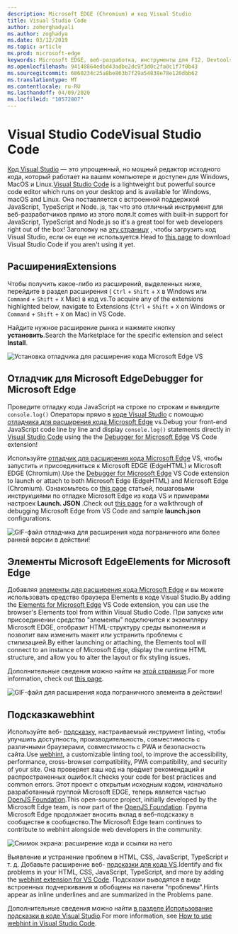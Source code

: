 ```yaml
---
description: Microsoft EDGE (Chromium) и код Visual Studio
title: Visual Studio Code
author: zoherghadyali
ms.author: zoghadya
ms.date: 03/12/2019
ms.topic: article
ms.prod: microsoft-edge
keywords: Microsoft EDGE, веб-разработка, инструменты для F12, Devtools, код VS, код Visual Studio, отладчик, веб-подсказка
ms.openlocfilehash: 94148864edbd43adbe2dc9f3d0c2fa0c1f7f0b43
ms.sourcegitcommit: 6860234c25a8be863b7f29a54838e78e120dbb62
ms.translationtype: MT
ms.contentlocale: ru-RU
ms.lasthandoff: 04/09/2020
ms.locfileid: "10572807"
---
```

# <span data-ttu-id="3266e-104">Visual Studio Code</span><span class="sxs-lookup"><span data-stu-id="3266e-104">Visual Studio Code</span></span>

<span data-ttu-id="3266e-105">[Код Visual Studio](https://code.visualstudio.com/Docs) — это упрощенный, но мощный редактор исходного кода, который работает на вашем компьютере и доступен для Windows, MacOS и Linux.</span><span class="sxs-lookup"><span data-stu-id="3266e-105">[Visual Studio Code](https://code.visualstudio.com/Docs) is a lightweight but powerful source code editor which runs on your desktop and is available for Windows, macOS and Linux.</span></span> <span data-ttu-id="3266e-106">Она поставляется с встроенной поддержкой JavaScript, TypeScript и Node. js, так что это отличный инструмент для веб-разработчиков прямо из этого поля.</span><span class="sxs-lookup"><span data-stu-id="3266e-106">It comes with built-in support for JavaScript, TypeScript and Node.js so it's a great tool for web developers right out of the box!</span></span> <span data-ttu-id="3266e-107">Заголовку на [эту страницу](https://code.visualstudio.com/) , чтобы загрузить код Visual Studio, если он еще не используется.</span><span class="sxs-lookup"><span data-stu-id="3266e-107">Head to [this page](https://code.visualstudio.com/) to download Visual Studio Code if you aren't using it yet.</span></span>

## <span data-ttu-id="3266e-108">Расширения</span><span class="sxs-lookup"><span data-stu-id="3266e-108">Extensions</span></span>

<!-- We want to put something like the tiles for extensions VS Code uses on this page https://code.visualstudio.com/Docs#top-extensions but I don't think this is a markdown page. I think it's a web page. I couldn't find anything in https://github.com/Microsoft/vscode-docs that looks like this page. In the meantime, here's what I've come up with: -->

<span data-ttu-id="3266e-109">Чтобы получить какое-либо из расширений, выделенных ниже, перейдите в раздел расширения ( `Ctrl`  +  `Shift`  +  `X` в Windows или `Command`  +  `Shift`  +  `X` Mac) в код vs.</span><span class="sxs-lookup"><span data-stu-id="3266e-109">To acquire any of the extensions highlighted below, navigate to Extensions (`Ctrl` + `Shift` + `X` on Windows or `Command` + `Shift` + `X` on Mac) in VS Code.</span></span>

<span data-ttu-id="3266e-110">Найдите нужное расширение рынка и нажмите кнопку **установить**.</span><span class="sxs-lookup"><span data-stu-id="3266e-110">Search the Marketplace for the specific extension and select **Install**.</span></span>

![Установка отладчика для расширения кода Microsoft Edge VS](./media/vscode-debugger-install.png)

## <span data-ttu-id="3266e-112">Отладчик для Microsoft Edge</span><span class="sxs-lookup"><span data-stu-id="3266e-112">Debugger for Microsoft Edge</span></span>

<span data-ttu-id="3266e-113">Проведите отладку кода JavaScript на строке по строкам и выведите `console.log()` Операторы прямо в [коде Visual Studio](https://code.visualstudio.com/) с помощью [отладчика для расширения кода Microsoft Edge](https://marketplace.visualstudio.com/items?itemName=msjsdiag.debugger-for-edge) vs.</span><span class="sxs-lookup"><span data-stu-id="3266e-113">Debug your front-end JavaScript code line by line and display `console.log()` statements directly in [Visual Studio Code](https://code.visualstudio.com/) using the the [Debugger for Microsoft Edge](https://marketplace.visualstudio.com/items?itemName=msjsdiag.debugger-for-edge) VS Code extension!</span></span>

<span data-ttu-id="3266e-114">Используйте [отладчик для расширения кода Microsoft Edge](https://marketplace.visualstudio.com/items?itemName=msjsdiag.debugger-for-edge) VS, чтобы запустить и присоединиться к Microsoft EDGE (EdgeHTML) и Microsoft EDGE (Chromium).</span><span class="sxs-lookup"><span data-stu-id="3266e-114">Use the [Debugger for Microsoft Edge](https://marketplace.visualstudio.com/items?itemName=msjsdiag.debugger-for-edge) VS Code extension to launch or attach to both Microsoft Edge (EdgeHTML) and Microsoft Edge (Chromium).</span></span> <span data-ttu-id="3266e-115">Ознакомьтесь со [this page](./debugger-for-edge.md) статьей, пошаговыми инструкциями по отладке Microsoft Edge из кода VS и примерами настроек **Launch. JSON** .</span><span class="sxs-lookup"><span data-stu-id="3266e-115">Check out [this page](./debugger-for-edge.md) for a walkthrough of debugging Microsoft Edge from VS Code and sample **launch.json** configurations.</span></span>

![GIF-файл отладчика для расширения кода пограничного или более ранней версии в действии!](./media/debugger-for-edge.gif)

## <span data-ttu-id="3266e-117">Элементы Microsoft Edge</span><span class="sxs-lookup"><span data-stu-id="3266e-117">Elements for Microsoft Edge</span></span>

<span data-ttu-id="3266e-118">Добавляя [элементы для расширения кода Microsoft Edge](https://marketplace.visualstudio.com/items?itemName=ms-edgedevtools.vscode-edge-devtools) и вы можете использовать средство браузера Elements в коде Visual Studio.</span><span class="sxs-lookup"><span data-stu-id="3266e-118">By adding the [Elements for Microsoft Edge](https://marketplace.visualstudio.com/items?itemName=ms-edgedevtools.vscode-edge-devtools) VS Code extension, you can use the browser's Elements tool from within Visual Studio Code.</span></span> <span data-ttu-id="3266e-119">При запуске или присоединении средство "элементы" подключится к экземпляру Microsoft EDGE, отобразит HTML-структуру среды выполнения и позволит вам изменить макет или устранить проблемы с стилизацией.</span><span class="sxs-lookup"><span data-stu-id="3266e-119">By either launching or attaching, the Elements tool will connect to an instance of Microsoft Edge, display the runtime HTML structure, and allow you to alter the layout or fix styling issues.</span></span>

<span data-ttu-id="3266e-120">Дополнительные сведения можно найти на [этой странице](./elements-for-edge.md).</span><span class="sxs-lookup"><span data-stu-id="3266e-120">For more information, check out [this page](./elements-for-edge.md).</span></span>

![GIF-файл для расширения кода пограничного элемента в действии!](./media/elements-for-edge.gif)

## <span data-ttu-id="3266e-122">Подсказка</span><span class="sxs-lookup"><span data-stu-id="3266e-122">webhint</span></span>

<span data-ttu-id="3266e-123">Используйте веб- [подсказку](https://webhint.io), настраиваемый инструмент linting, чтобы улучшить доступность, производительность, совместимость с различными браузерами, совместимость с PWA и безопасность сайта.</span><span class="sxs-lookup"><span data-stu-id="3266e-123">Use [webhint](https://webhint.io), a customizable linting tool, to improve the accessibility, performance, cross-browser compatibility, PWA compatibility, and security of your site.</span></span> <span data-ttu-id="3266e-124">Она проверяет ваш код на предмет рекомендаций и распространенных ошибок.</span><span class="sxs-lookup"><span data-stu-id="3266e-124">It checks your code for best practices and common errors.</span></span> <span data-ttu-id="3266e-125">Этот проект с открытым исходным кодом, изначально разработанный группой Microsoft EDGE, теперь является частью [OpenJS Foundation](https://openjsf.org/).</span><span class="sxs-lookup"><span data-stu-id="3266e-125">This open-source project, initially developed by the Microsoft Edge team, is now part of the [OpenJS Foundation](https://openjsf.org/).</span></span> <span data-ttu-id="3266e-126">Группа Microsoft Edge продолжает вносить вклад в веб-подсказку в сообществе в сообщество.</span><span class="sxs-lookup"><span data-stu-id="3266e-126">The Microsoft Edge team continues to contribute to webhint alongside web developers in the community.</span></span>

![Снимок экрана: расширение кода и ссылки на него](./media/webhint-extension.png)

<span data-ttu-id="3266e-128">Выявление и устранение проблем в HTML, CSS, JavaScript, TypeScript и т. д. Добавьте расширение веб- [подсказки для кода VS](https://marketplace.visualstudio.com/items?itemName=webhint.vscode-webhint).</span><span class="sxs-lookup"><span data-stu-id="3266e-128">Identify and fix problems in your HTML, CSS, JavaScript, TypeScript, and more by adding the [webhint extension for VS Code](https://marketplace.visualstudio.com/items?itemName=webhint.vscode-webhint).</span></span> <span data-ttu-id="3266e-129">Подсказки выводятся в виде встроенных подчеркивания и обобщены на панели "проблемы".</span><span class="sxs-lookup"><span data-stu-id="3266e-129">Hints appear as inline underlines and are summarized in the Problems pane.</span></span>

<span data-ttu-id="3266e-130">Дополнительные сведения можно найти [в разделе Использование подсказки в коде Visual Studio](./webhint.md).</span><span class="sxs-lookup"><span data-stu-id="3266e-130">For more information, see [How to use webhint in Visual Studio Code](./webhint.md).</span></span>
